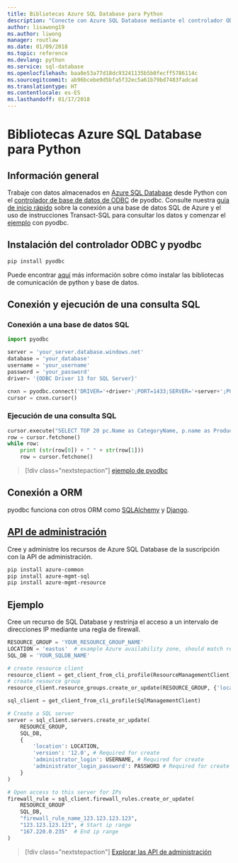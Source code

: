 ```yaml
---
title: Bibliotecas Azure SQL Database para Python
description: "Conecte con Azure SQL Database mediante el controlador ODBC y pyodbc o administre las instancias de Azure SQL con la API de administración."
author: lisawong19
ms.author: liwong
manager: routlaw
ms.date: 01/09/2018
ms.topic: reference
ms.devlang: python
ms.service: sql-database
ms.openlocfilehash: baa0e53a77d18dc93241135b5b0fecff5786114c
ms.sourcegitcommit: ab96bcebe9d5bfa5f32ec5a61b79bd7483fadcad
ms.translationtype: HT
ms.contentlocale: es-ES
ms.lasthandoff: 01/17/2018
---
```

# <a name="azure-sql-database-libraries-for-python"></a>Bibliotecas Azure SQL Database para Python

## <a name="overview"></a>Información general

Trabaje con datos almacenados en [Azure SQL Database](/azure/sql-database/sql-database-technical-overview) desde Python con el [controlador de base de datos de ODBC](https://github.com/mkleehammer/pyodbc/wiki/Drivers-and-Driver-Managers) de pyodbc. Consulte nuestra [guía de inicio rápido](https://docs.microsoft.com/azure/sql-database/sql-database-connect-query-python) sobre la conexión a una base de datos SQL de Azure y el uso de instrucciones Transact-SQL para consultar los datos y comenzar el [ejemplo](https://github.com/mkleehammer/pyodbc/wiki/Getting-started) con pyodbc.

## <a name="install-odbc-driver-and-pyodbc"></a>Instalación del controlador ODBC y pyodbc

```bash
pip install pyodbc
```
Puede encontrar [aquí](https://docs.microsoft.com/azure/sql-database/sql-database-connect-query-python#install-the-python-and-database-communication-libraries) más información sobre cómo instalar las bibliotecas de comunicación de python y base de datos.

## <a name="connect-and-execute-a-sql-query"></a>Conexión y ejecución de una consulta SQL

### <a name="connect-to-a-sql-database"></a>Conexión a una base de datos SQL

```python
import pyodbc

server = 'your_server.database.windows.net'
database = 'your_database'
username = 'your_username'
password = 'your_password'
driver= '{ODBC Driver 13 for SQL Server}'

cnxn = pyodbc.connect('DRIVER='+driver+';PORT=1433;SERVER='+server+';PORT=1443;DATABASE='+database+';UID='+username+';PWD='+ password)
cursor = cnxn.cursor()
```

### <a name="execute-a-sql-query"></a>Ejecución de una consulta SQL

```python
cursor.execute("SELECT TOP 20 pc.Name as CategoryName, p.name as ProductName FROM [SalesLT].[ProductCategory] pc JOIN [SalesLT].[Product] p ON pc.productcategoryid = p.productcategoryid")
row = cursor.fetchone()
while row:
    print (str(row[0]) + " " + str(row[1]))
    row = cursor.fetchone()
```

> [!div class="nextstepaction"]
> [ejemplo de pyodbc](https://github.com/mkleehammer/pyodbc/wiki/Getting-started)

## <a name="connecting-to-orms"></a>Conexión a ORM

pyodbc funciona con otros ORM como [SQLAlchemy](http://docs.sqlalchemy.org/en/latest/dialects/mssql.html?highlight=pyodbc#module-sqlalchemy.dialects.mssql.pyodbc) y [Django](https://github.com/lionheart/django-pyodbc/). 

## <a name="management-apipythonapioverviewazuresqlmanagementlibrary"></a>[API de administración](/python/api/overview/azure/sql/managementlibrary)

Cree y administre los recursos de Azure SQL Database de la suscripción con la API de administración. 

```bash
pip install azure-common
pip install azure-mgmt-sql
pip install azure-mgmt-resource
```

## <a name="example"></a>Ejemplo

Cree un recurso de SQL Database y restrinja el acceso a un intervalo de direcciones IP mediante una regla de firewall.

```python
RESOURCE_GROUP = 'YOUR_RESOURCE_GROUP_NAME'
LOCATION = 'eastus'  # example Azure availability zone, should match resource group
SQL_DB = 'YOUR_SQLDB_NAME'

# create resource client
resource_client = get_client_from_cli_profile(ResourceManagementClient)
# create resource group
resource_client.resource_groups.create_or_update(RESOURCE_GROUP, {'location': LOCATION})

sql_client = get_client_from_cli_profile(SqlManagementClient)

# Create a SQL server
server = sql_client.servers.create_or_update(
    RESOURCE_GROUP,
    SQL_DB,
    {
        'location': LOCATION,
        'version': '12.0', # Required for create
        'administrator_login': USERNAME, # Required for create
        'administrator_login_password': PASSWORD # Required for create
    }
)

# Open access to this server for IPs
firewall_rule = sql_client.firewall_rules.create_or_update(
    RESOURCE_GROUP
    SQL_DB,
    "firewall_rule_name_123.123.123.123",
    "123.123.123.123", # Start ip range
    "167.220.0.235"  # End ip range
)
```
> [!div class="nextstepaction"]
> [Explorar las API de administración](/python/api/overview/azure/sql/managementlibrary)

